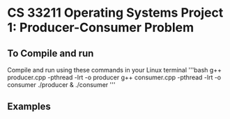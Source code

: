 # CS 33211 Operating Systems Project 1: Producer-Consumer Problem



## To Compile and run
Compile and run using these commands in your Linux terminal
'''bash
g++ producer.cpp -pthread -lrt -o producer
g++ consumer.cpp -pthread -lrt -o consumer
./producer & ./consumer
'''

## Examples
